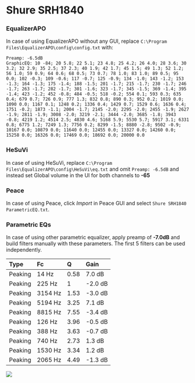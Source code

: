 # Shure SRH1840

### EqualizerAPO
In case of using EqualizerAPO without any GUI, replace `C:\Program Files\EqualizerAPO\config\config.txt`
with:
```
Preamp: -6.5dB
GraphicEQ: 10 -84; 20 5.8; 22 5.1; 23 4.8; 25 4.2; 26 4.0; 28 3.6; 30 3.2; 32 2.9; 35 2.5; 37 2.3; 40 1.9; 42 1.7; 45 1.5; 49 1.3; 52 1.2; 56 1.0; 59 0.9; 64 0.6; 68 0.5; 73 0.7; 78 1.0; 83 1.0; 89 0.5; 95 0.0; 102 -0.3; 109 -0.6; 117 -0.7; 125 -0.9; 134 -1.0; 143 -1.2; 153 -1.3; 164 -1.3; 175 -1.4; 188 -1.5; 201 -1.7; 215 -1.7; 230 -1.7; 246 -1.7; 263 -1.7; 282 -1.7; 301 -1.6; 323 -1.7; 345 -1.5; 369 -1.4; 395 -1.4; 423 -1.2; 452 -0.8; 484 -0.5; 518 -0.2; 554 0.1; 593 0.3; 635 0.4; 679 0.7; 726 0.9; 777 1.3; 832 0.8; 890 0.3; 952 0.2; 1019 0.0; 1090 0.0; 1167 0.1; 1248 0.2; 1336 0.4; 1429 0.7; 1529 0.6; 1636 0.4; 1751 -0.2; 1873 -1.1; 2004 -1.7; 2145 -2.0; 2295 -2.0; 2455 -1.9; 2627 -1.9; 2811 -1.9; 3008 -2.0; 3219 -2.1; 3444 -2.0; 3685 -1.8; 3943 -0.8; 4219 1.2; 4514 2.5; 4830 4.6; 5168 5.9; 5530 5.7; 5917 3.1; 6331 0.8; 6775 1.2; 7249 1.3; 7756 0.2; 8299 -1.5; 8880 -2.8; 9502 -0.9; 10167 0.0; 10879 0.0; 11640 0.0; 12455 0.0; 13327 0.0; 14260 0.0; 15258 0.0; 16326 0.0; 17469 0.0; 18692 0.0; 20000 0.0
```

### HeSuVi
In case of using HeSuVi, replace `C:\Program Files\EqualizerAPO\config\HeSuVi\eq.txt` and omit `Preamp:
-6.5dB` and instead set Global volume in the UI for both channels to **-65**

### Peace
In case of using Peace, click *Import* in Peace GUI and select `Shure SRH1840 ParametricEQ.txt`.

### Parametric EQs
In case of using other parametric equalizer, apply preamp of **-7.0dB** and build filters manually with
these parameters. The first 5 filters can be used independently.

| Type    | Fc      |    Q | Gain    |
|:--------|:--------|:-----|:--------|
| Peaking | 14 Hz   | 0.58 | 7.0 dB  |
| Peaking | 225 Hz  | 1    | -2.0 dB |
| Peaking | 3154 Hz | 1.53 | -3.0 dB |
| Peaking | 5194 Hz | 3.25 | 7.1 dB  |
| Peaking | 8815 Hz | 7.55 | -3.4 dB |
| Peaking | 126 Hz  | 3.96 | -0.5 dB |
| Peaking | 388 Hz  | 3.63 | -0.7 dB |
| Peaking | 740 Hz  | 2.73 | 1.3 dB  |
| Peaking | 1530 Hz | 3.34 | 1.2 dB  |
| Peaking | 2065 Hz | 4.49 | -1.3 dB |

![](https://raw.githubusercontent.com/jaakkopasanen/AutoEq/master/results/headphonecom/headphonecom/Shure%20SRH1840/Shure%20SRH1840.png)